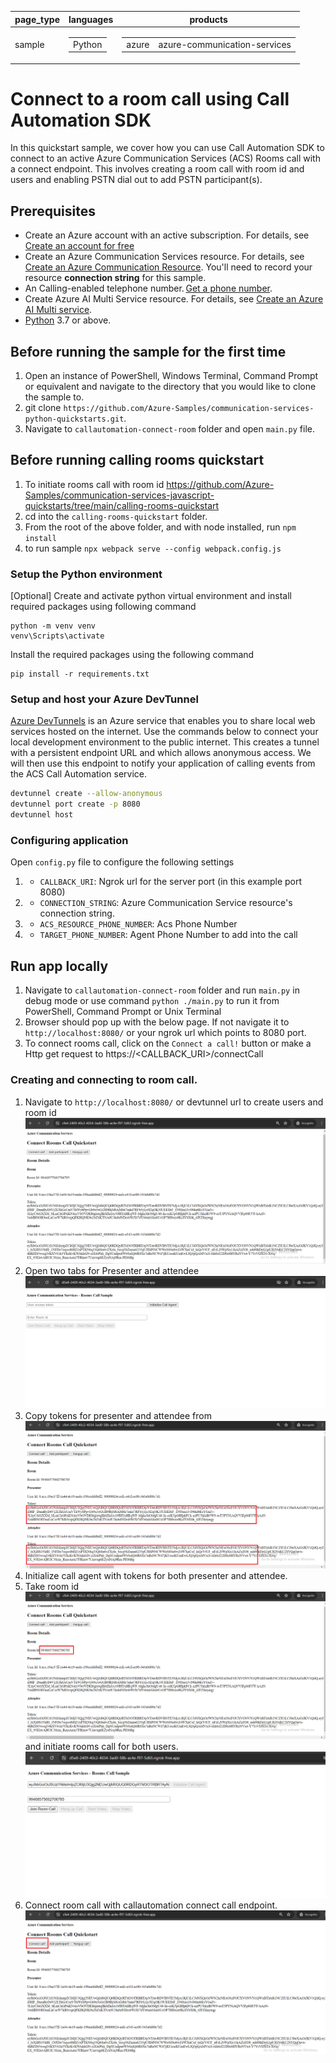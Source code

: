 |page_type| languages                               |products
|---|-----------------------------------------|---|
|sample| <table><tr><td>Python</tr></td></table> |<table><tr><td>azure</td><td>azure-communication-services</td></tr></table>|

# Connect to a room call using Call Automation SDK

In this quickstart sample, we cover how you can use Call Automation SDK to connect to an active Azure Communication Services (ACS) Rooms call with a connect endpoint.
This involves creating a room call with room id and users and enabling PSTN dial out to add PSTN participant(s).

## Prerequisites

- Create an Azure account with an active subscription. For details, see [Create an account for free](https://azure.microsoft.com/free/)
- Create an Azure Communication Services resource. For details, see [Create an Azure Communication Resource](https://docs.microsoft.com/azure/communication-services/quickstarts/create-communication-resource). You'll need to record your resource **connection string** for this sample.
- An Calling-enabled telephone number. [Get a phone number](https://learn.microsoft.com/en-us/azure/communication-services/quickstarts/telephony/get-phone-number?tabs=windows&pivots=platform-azp).
- Create Azure AI Multi Service resource. For details, see [Create an Azure AI Multi service](https://learn.microsoft.com/en-us/azure/cognitive-services/cognitive-services-apis-create-account).
- [Python](https://www.python.org/downloads/) 3.7 or above.

## Before running the sample for the first time

1. Open an instance of PowerShell, Windows Terminal, Command Prompt or equivalent and navigate to the directory that you would like to clone the sample to.
2. git clone `https://github.com/Azure-Samples/communication-services-python-quickstarts.git`.
3. Navigate to `callautomation-connect-room` folder and open `main.py` file.

## Before running calling rooms quickstart
1. To initiate rooms call with room id https://github.com/Azure-Samples/communication-services-javascript-quickstarts/tree/main/calling-rooms-quickstart
2. cd into the `calling-rooms-quickstart` folder.
3. From the root of the above folder, and with node installed, run `npm install`
4. to run sample `npx webpack serve --config webpack.config.js`

### Setup the Python environment

[Optional] Create and activate python virtual environment and install required packages using following command 
```
python -m venv venv
venv\Scripts\activate
```
Install the required packages using the following command
```
pip install -r requirements.txt
```

### Setup and host your Azure DevTunnel

[Azure DevTunnels](https://learn.microsoft.com/en-us/azure/developer/dev-tunnels/overview) is an Azure service that enables you to share local web services hosted on the internet. Use the commands below to connect your local development environment to the public internet. This creates a tunnel with a persistent endpoint URL and which allows anonymous access. We will then use this endpoint to notify your application of calling events from the ACS Call Automation service.

```bash
devtunnel create --allow-anonymous
devtunnel port create -p 8080
devtunnel host
```

### Configuring application

Open `config.py` file to configure the following settings

1. - `CALLBACK_URI`: Ngrok url for the server port (in this example port 8080)
2. - `CONNECTION_STRING`: Azure Communication Service resource's connection string.
3. - `ACS_RESOURCE_PHONE_NUMBER`: Acs Phone Number
4. - `TARGET_PHONE_NUMBER`: Agent Phone Number to add into the call

## Run app locally

1. Navigate to `callautomation-connect-room` folder and run `main.py` in debug mode or use command `python ./main.py` to run it from PowerShell, Command Prompt or Unix Terminal
2. Browser should pop up with the below page. If not navigate it to `http://localhost:8080/` or your ngrok url which points to 8080 port.
3. To connect rooms call, click on the `Connect a call!` button or make a Http get request to https://<CALLBACK_URI>/connectCall

### Creating and connecting to room call.

1. Navigate to `http://localhost:8080/` or devtunnel url to create users and room id ![create room with user](./data/createRoom.png)
2. Open two tabs for Presenter and attendee  ![calling room quickstart](./data/callingRoomQuickstart.png) 
3. Copy tokens for presenter and attendee from ![tokens](./data/tokens.png)
4. Initialize call agent with tokens for both presenter and attendee.
5. Take room id ![room id](./data/roomId.png) and initiate rooms call for both users. ![join room call](./data/joinRoomCall.png)
6. Connect room call with callautomation connect call endpoint. ![connect room call](./data/connectCall.png)

